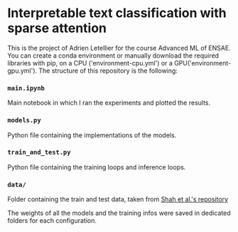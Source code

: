 # Interpretable text classification with sparse attention

This is the project of Adrien Letellier for the course Advanced ML of ENSAE.
You can create a conda environment or manually download the required libraries with pip, on a CPU ('environment-cpu.yml') or a GPU('environment-gpu.yml').
The structure of this repository is the following:

### `main.ipynb`
Main notebook in which I ran the experiments and plotted the results.

### `models.py`
Python file containing the implementations of the models.

### `train_and_test.py`
Python file containing the training loops and inference loops.

### `data/`
Folder containing the train and test data, taken from [Shah et al.'s repository](https://github.com/gtfintechlab/fomc-hawkish-dovish)

The weights of all the models and the training infos were saved in dedicated folders for each configuration.